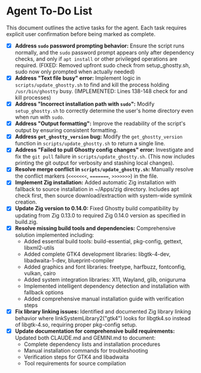 # Agent To-Do List

This document outlines the active tasks for the agent. Each task requires explicit user confirmation before being marked as complete.

*   [x] **Address `sudo` password prompting behavior:** Ensure the script runs normally, and the `sudo` password prompt appears only after dependency checks, and only if `apt install` or other privileged operations are required. (FIXED: Removed upfront sudo check from setup_ghostty.sh, sudo now only prompted when actually needed)
*   [x] **Address "Text file busy" error:** Implement logic in `scripts/update_ghostty.sh` to find and kill the process holding `/usr/bin/ghostty` busy. (IMPLEMENTED: Lines 138-148 check for and kill processes)
*   [x] **Address "Incorrect installation path with `sudo`":** Modify `setup_ghostty.sh` to correctly determine the user's home directory even when run with `sudo`.
*   [x] **Address "Output formatting":** Improve the readability of the script's output by ensuring consistent formatting.
*   [x] **Address `get_ghostty_version` bug:** Modify the `get_ghostty_version` function in `scripts/update_ghostty.sh` to return a single line.
*   [x] **Address "Failed to pull Ghostty config changes" error:** Investigate and fix the `git pull` failure in `scripts/update_ghostty.sh`. (This now includes printing the git output for verbosity and stashing local changes).
*   [x] **Resolve merge conflict in `scripts/update_ghostty.sh`:** Manually resolve the conflict markers (`<<<<<<<`, `=======`, `>>>>>>>`) in the file.
*   [x] **Implement Zig installation:** Added automatic Zig installation with fallback to source installation in ~/Apps/zig directory. Includes apt check first, then source download/extraction with system-wide symlink creation.
*   [x] **Update Zig version to 0.14.0:** Fixed Ghostty build compatibility by updating from Zig 0.13.0 to required Zig 0.14.0 version as specified in build.zig.
*   [x] **Resolve missing build tools and dependencies:** Comprehensive solution implemented including:
    - Added essential build tools: build-essential, pkg-config, gettext, libxml2-utils
    - Added complete GTK4 development libraries: libgtk-4-dev, libadwaita-1-dev, blueprint-compiler
    - Added graphics and font libraries: freetype, harfbuzz, fontconfig, vulkan, cairo
    - Added system integration libraries: X11, Wayland, glib, oniguruma
    - Implemented intelligent dependency detection and installation with fallback options
    - Added comprehensive manual installation guide with verification steps
*   [x] **Fix library linking issues:** Identified and documented Zig library linking behavior where linkSystemLibrary2("gtk4") looks for libgtk4.so instead of libgtk-4.so, requiring proper pkg-config setup.
*   [x] **Update documentation for comprehensive build requirements:** Updated both CLAUDE.md and GEMINI.md to document:
    - Complete dependency lists and installation procedures
    - Manual installation commands for troubleshooting
    - Verification steps for GTK4 and libadwaita
    - Tool requirements for source compilation